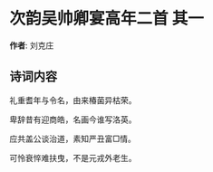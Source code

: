 # 次韵吴帅卿宴高年二首  其一

**作者**: 刘克庄

## 诗词内容

礼重耆年与令名，由来椿菌异枯荣。

卑辞昔有迎商皓，名画今谁写洛英。

应共盖公谈治道，素知严丑富□情。

可怜衰悴难扶曳，不是元戎外老生。

